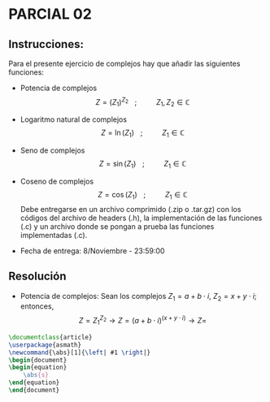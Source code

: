 # PARCIAL 02
## Instrucciones:
Para el presente ejercicio de complejos hay que añadir las siguientes funciones:
* Potencia de complejos
$$
Z=(Z_1)^{Z_2}\hspace{10pt};\hspace{30pt} Z_1,Z_2\in \mathbb{C}
$$
* Logaritmo natural de complejos
$$
Z=\ln\left(Z_1\right)\hspace{10pt};\hspace{30pt} Z_1\in \mathbb{C}
$$
* Seno de complejos
$$
Z=\sin\left(Z_1\right)\hspace{10pt};\hspace{30pt} Z_1\in \mathbb{C}
$$
* Coseno de complejos
$$
Z=\cos\left(Z_1\right)\hspace{10pt};\hspace{30pt} Z_1\in \mathbb{C}
$$
Debe entregarse en un archivo comprimido (.zip o .tar.gz) con los códigos del archivo de headers (.h), la implementación de las funciones (.c) y un archivo donde se pongan a prueba las funciones implementadas (.c).

* Fecha de entrega: 8/Noviembre - 23:59:00

## Resolución
* Potencia de complejos: Sean los complejos $Z_1=a+b\cdot i$, $Z_2=x+y\cdot i$; entonces,
$$
Z = Z_1^{Z_2} \longrightarrow Z=(a+b\cdot i)^{(x+y\cdot i)} \longrightarrow Z = 
$$
```latex
\documentclass{article}
\userpackage{asmath}
\newcommand{\abs}[1]{\left| #1 \right|}
\begin{document}
\begin{equation}
    \abs{s}
\end{equation}
\end{document}
```